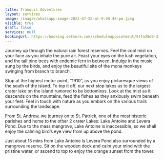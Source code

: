 ```yaml
---
title: Tranquil Adventures
layout: services
image: /images/whatsapp-image-2022-07-28-at-9.08.48-pm.jpeg
visible: true
draft: false
services: null
bookingUrl: https://booking.setmore.com/scheduleappointment/94fa39d9-3139-41a9-b47e-20d34c9be61f/services/7362d41b-604a-4c84-a85e-70da231a54d1?source=settings
---
```


Journey up through the natural rain forest reserves. Feel the cool mist on your face as you inhale the pure air. Feast your eyes on the lush vegetation, and the tall pine trees with endemic fern in between. Indulge in the music sung by the birds, and enjoy the beautiful site of the mona monkeys swinging from branch to branch.

Stop at the highest motor point, “1910”, as you enjoy picturesque views of the south of the island. To top it off, our next stop takes us to the largest crater lake on the island rumored to be bottomless. Look at the mist as it descends on the mountains, feed the fishes as they anxiously swim beneath your feet. Feel in touch with nature as you embark on the various trails surrounding the landscape.

From St. Andrew, we journey on to St. Patrick, one of the most historic parishes and home to the other 2 crater Lakes: Lake Antoine and Levera Pond. Due to the mass mangrove, Lake Antoine is inaccessible, so we shall enjoy the calming bird’s eye view from up above the pond.

Just about 15 mins from Lake Antoine is Levera Pond also surrounded by a mangrove reserve. Sit on the wooden dock and calm your mind with the pristine water, or ascend to top to enjoy the orange sunset from the tower.
